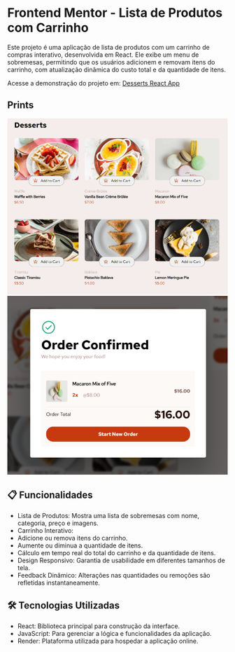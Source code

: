 # Frontend Mentor - Lista de Produtos com Carrinho

Este projeto é uma aplicação de lista de produtos com um carrinho de compras interativo, desenvolvida em React. Ele exibe um menu de sobremesas, permitindo que os usuários adicionem e removam itens do carrinho, com atualização dinâmica do custo total e da quantidade de itens.

Acesse a demonstração do projeto em: [Desserts React App](https://desserts-react.onrender.com/)

## Prints

![Projeto](./public/dessert.PNG)
![Cart](./public/dessert-cart.PNG)

## 📋 Funcionalidades

- Lista de Produtos: Mostra uma lista de sobremesas com nome, categoria, preço e imagens.
- Carrinho Interativo:
- Adicione ou remova itens do carrinho.
- Aumente ou diminua a quantidade de itens.
- Cálculo em tempo real do total do carrinho e da quantidade de itens.
- Design Responsivo: Garantia de usabilidade em diferentes tamanhos de tela.
- Feedback Dinâmico: Alterações nas quantidades ou remoções são refletidas instantaneamente.

## 🛠️ Tecnologias Utilizadas

- React: Biblioteca principal para construção da interface.
- JavaScript: Para gerenciar a lógica e funcionalidades da aplicação.
- Render: Plataforma utilizada para hospedar a aplicação online.
